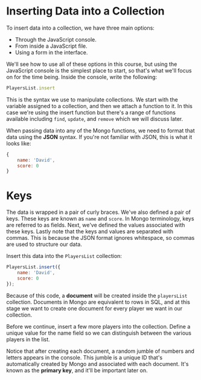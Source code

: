 # Inserting Data into a Collection

To insert data into a collection, we have three main options:

* Through the JavaScript console.
* From inside a JavaScript file.
* Using a form in the interface.

We'll see how to use all of these options in this course, but using the JavaScript console is the simplest place to start, so that's what we'll focus on for the time being. Inside the console, write the following:

```js
PlayersList.insert
```

This is the syntax we use to manipulate collections. We start with the variable assigned to a collection, and then we attach a function to it. In this case we're using the insert function but there's a range of functions available including `find`, `update`, and `remove` which we will discuss later.

When passing data into any of the Mongo functions, we need to format that data using the **JSON** syntax. If you're not familiar with JSON, this is what it looks like:

```js
{
	name: 'David',
	score: 0
}
```

# Keys

The data is wrapped in a pair of curly braces. We've also defined a pair of keys. These keys are known as `name` and `score`. In Mongo terminology, keys are referred to as fields. Next, we've defined the values associated with these keys. Lastly note that the keys and values are separated with commas. This is because the JSON format ignores whitespace, so commas are used to structure our data.

Insert this data into the `PlayersList` collection:

```js
PlayersList.insert({
	name: 'David',
	score: 0
});
```

Because of this code, a **document** will be created inside the `playersList` collection. Documents in Mongo are equivalent to rows in SQL, and at this stage we want to create one document for every player we want in our collection.

Before we continue, insert a few more players into the collection. Define a unique value for the name field so we can distinguish between the various players in the list.

Notice that after creating each document, a random jumble of numbers and letters appears in the console. This jumble is a unique ID that's automatically created by Mongo and associated with each document. It's known as the **primary key**, and it'll be important later on.